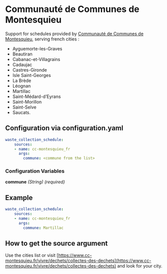 # Communauté de Communes de Montesquieu

Support for schedules provided by [Communauté de Communes de Montesquieu](https://www.cc-montesquieu.fr/vivre/dechets/collectes-des-dechets), serving french cities :

- Ayguemorte-les-Graves
- Beautiran
- Cabanac-et-Villagrains
- Cadaujac
- Castres-Gironde
- Isle Saint-Georges
- La Brède
- Léognan
- Martillac
- Saint-Médard-d’Eyrans
- Saint-Morillon
- Saint-Selve
- Saucats.

## Configuration via configuration.yaml

```yaml
waste_collection_schedule:
    sources:
    - name: cc-montesquieu_fr
      args:
        commune: <commune from the list>
```

### Configuration Variables

**commune**
*(String) (required)*

## Example

```yaml
waste_collection_schedule:
    sources:
    - name: cc-montesquieu_fr
      args:
        commune: Martillac
```

## How to get the source argument

Use the cities list or visit [https://www.cc-montesquieu.fr/vivre/dechets/collectes-des-dechets](https://www.cc-montesquieu.fr/vivre/dechets/collectes-des-dechets) and look for your city.
